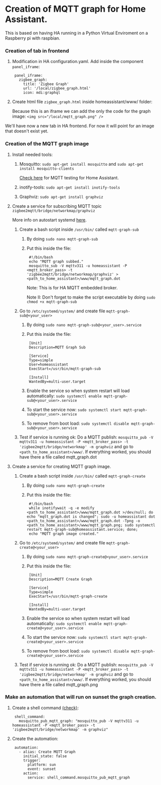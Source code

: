 # Creation of MQTT graph for Home Assistant.

This is based on having HA running in a Python Virtual Enviroment on a Raspberry pi with raspbian.

### Creation of tab in frontend
1. Modification in HA configuration.yaml. Add inside the component ```panel_iframe```:

        panel_iframe:
          zigbee_graph:
            title: 'Zigbee Graph'
            url: '/local/zigbee_graph.html'
            icon: mdi:graphql
            
1. Create html file ```zigbee_graph.html``` inside homeassistant/www/ folder: 
  
    Because this is an iframe we can add the only the code for the graph image: ```<img src="/local/mqtt_graph.png" />```
    
We'll have now a new tab in HA frontend. For now it will point for an image that doesn't exist yet.

### Creation of the MQTT graph image
1. Install needed tools:
    1. Mosquitto: ```sudo apt-get install mosquitto``` and ```sudo apt-get install mosquitto-clients```
      
        [Check here](https://www.home-assistant.io/docs/mqtt/testing/) for MQTT testing for Home Assistant.
    1. inotify-tools: ```sudo apt-get install inotify-tools```
    
    1. Graphviz: ```sudo apt-get install graphviz```
    
1. Create a service for subscribing MQTT topic ```zigbee2mqtt/bridge/networkmap/graphviz```

    More info on autostart systemd [here](https://www.home-assistant.io/docs/autostart/systemd/).
    1. Create a bash script inside ```/usr/bin/``` called ```mqtt-graph-sub```
        1. By doing ```sudo nano mqtt-graph-sub```
        1. Put this inside the file:
        
                #!/bin/bash
                echo "MQTT graph subbed."
                mosquitto_sub -V mqttv311 -u homeassistant -P <mqtt_broker_pass> -t 'zigbee2mqtt/bridge/networkmap/graphviz' > <path_to_home_assistant>/www/mqtt_graph.dot
            Note: This is for HA MQTT embedded broker.
            
            Note II: Don't forget to make the script executable by doing ```sudo chmod +x mqtt-graph-sub```            
    1. Go to ```/etc/systemd/system/``` and create file ```mqtt-graph-sub@<your_user>```
        1. By doing ```sudo nano mqtt-graph-sub@<your_user>.service```
        1. Put this inside the file:
        
                [Unit]
                Description=MQTT Graph Sub

                [Service]
                Type=simple
                User=homeassistant
                ExecStart=/usr/bin/mqtt-graph-sub

                [Install]
                WantedBy=multi-user.target
        1. Enable the service so when system restart will load automatically: ```sudo systemctl enable mqtt-graph-sub@<your_user>.service```
        1. To start the service now: ```sudo systemctl start mqtt-graph-sub@<your_user>.service```
        1. To remove from boot load: ```sudo systemctl disable mqtt-graph-sub@<your_user>.service```
      
    1. Test if service is running ok:
        Do a MQTT publish: ```mosquitto_pub -V mqttv311 -u homeassistant -P <mqtt_broker_pass> -t 'zigbee2mqtt/bridge/networkmap' -m graphviz``` and go to ```<path_to_home_assistant>/www/```. If everything worked, you should have there a file called mqtt_graph.dot
        
1. Create a service for creating MQTT graph image.

    1. Create a bash script inside ```/usr/bin/``` called ```mqtt-graph-create```
        1. By doing ```sudo nano mqtt-graph-create```
        1. Put this inside the file:
        
                #!/bin/bash
                while inotifywait -q -e modify <path_to_home_assistant>/www/mqtt_graph.dot >/dev/null; do echo "mqtt_graph.dot is changed"; sudo -u homeassistant dot <path_to_home_assistant>/www/mqtt_graph.dot -Tpng -o <path_to_home_assistant>/www/mqtt_graph.png; sudo systemctl restart mqtt-graph-sub@homeassistant.service; done;
                echo "MQTT graph image created."          
    1. Go to ```/etc/systemd/system/``` and create file ```mqtt-graph-create@<your_user>```
        1. By doing ```sudo nano mqtt-graph-create@<your_user>.service```
        1. Put this inside the file:
        
                [Unit]
                Description=MQTT Create Graph 

                [Service]
                Type=simple
                ExecStart=/usr/bin/mqtt-graph-create

                [Install]
                WantedBy=multi-user.target
        1. Enable the service so when system restart will load automatically: ```sudo systemctl enable mqtt-graph-create@<your_user>.service```
        1. To start the service now: ```sudo systemctl start mqtt-graph-create@<your_user>.service```
        1. To remove from boot load: ```sudo systemctl disable mqtt-graph-create@<your_user>.service```
      
    1. Test if service is running ok:
        Do a MQTT publish: ```mosquitto_pub -V mqttv311 -u homeassistant -P <mqtt_broker_pass> -t 'zigbee2mqtt/bridge/networkmap' -m graphviz``` and go to ```<path_to_home_assistant>/www/```. If everything worked, you should have there a file called mqtt_graph.png
        
### Make an automation that will run on sunset the graph creation.
1. Create a shell command [(check)](https://www.home-assistant.io/components/shell_command/):

        shell_command:
          mosquitto_pub_mqtt_graph: "mosquitto_pub -V mqttv311 -u homeassistant -P <mqtt_broker_pass> -t 'zigbee2mqtt/bridge/networkmap' -m graphviz"
          
1. Create the automation:

        automation:
          - alias: Create MQTT Graph
            initial_state: false
            trigger:
              platform: sun
              event: sunset
            action:
              service: shell_command.mosquitto_pub_mqtt_graph
